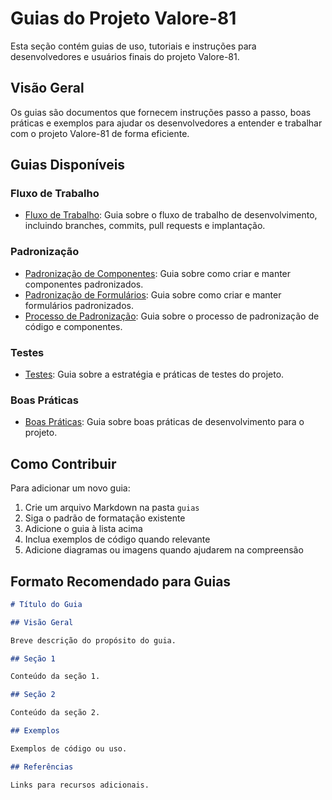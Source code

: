 # Guias do Projeto Valore-81

Esta seção contém guias de uso, tutoriais e instruções para desenvolvedores e usuários finais do projeto Valore-81.

## Visão Geral

Os guias são documentos que fornecem instruções passo a passo, boas práticas e exemplos para ajudar os desenvolvedores a entender e trabalhar com o projeto Valore-81 de forma eficiente.

## Guias Disponíveis

### Fluxo de Trabalho

- [Fluxo de Trabalho](./fluxo-trabalho.md): Guia sobre o fluxo de trabalho de desenvolvimento, incluindo branches, commits, pull requests e implantação.

### Padronização

- [Padronização de Componentes](./padronizacao-componentes.md): Guia sobre como criar e manter componentes padronizados.
- [Padronização de Formulários](./padronizacao-formularios.md): Guia sobre como criar e manter formulários padronizados.
- [Processo de Padronização](./processo-padronizacao.md): Guia sobre o processo de padronização de código e componentes.

### Testes

- [Testes](./testes.md): Guia sobre a estratégia e práticas de testes do projeto.

### Boas Práticas

- [Boas Práticas](./boas-praticas.md): Guia sobre boas práticas de desenvolvimento para o projeto.

## Como Contribuir

Para adicionar um novo guia:

1. Crie um arquivo Markdown na pasta `guias`
2. Siga o padrão de formatação existente
3. Adicione o guia à lista acima
4. Inclua exemplos de código quando relevante
5. Adicione diagramas ou imagens quando ajudarem na compreensão

## Formato Recomendado para Guias

```markdown
# Título do Guia

## Visão Geral

Breve descrição do propósito do guia.

## Seção 1

Conteúdo da seção 1.

## Seção 2

Conteúdo da seção 2.

## Exemplos

Exemplos de código ou uso.

## Referências

Links para recursos adicionais.
```
